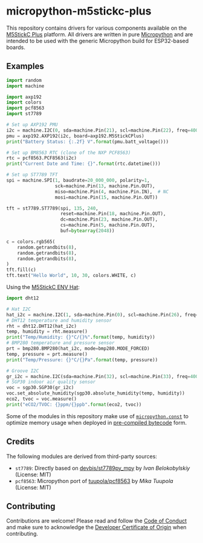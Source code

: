 # micropython-m5stickc-plus

This repository contains drivers for various components available on the
[M5StickC Plus](M5StickCPlus) platform. All drivers are written in pure
[Micropython](https://micropython.org/) and are intended to be used with the
generic Micropython build for ESP32-based boards.

[M5StickCPlus]: https://docs.m5stack.com/#/en/core/m5stickc_plus

## Examples

```python
import random
import machine

import axp192
import colors
import pcf8563
import st7789

# Set up AXP192 PMU
i2c = machine.I2C(0, sda=machine.Pin(21), scl=machine.Pin(22), freq=400000)
pmu = axp192.AXP192(i2c, board=axp192.M5StickCPlus)
print("Battery Status: {:.2f} V".format(pmu.batt_voltage()))

# Set up BM8563 RTC (clone of the NXP PCF8563)
rtc = pcf8563.PCF8563(i2c)
print("Current Date and Time: {}".format(rtc.datetime()))

# Set up ST7789 TFT
spi = machine.SPI(1, baudrate=20_000_000, polarity=1,
                  sck=machine.Pin(13, machine.Pin.OUT),
                  miso=machine.Pin(4, machine.Pin.IN),  # NC
                  mosi=machine.Pin(15, machine.Pin.OUT))

tft = st7789.ST7789(spi, 135, 240,
                    reset=machine.Pin(18, machine.Pin.OUT),
                    dc=machine.Pin(23, machine.Pin.OUT),
                    cs=machine.Pin(5, machine.Pin.OUT),
                    buf=bytearray(2048))

c = colors.rgb565(
    random.getrandbits(8),
    random.getrandbits(8),
    random.getrandbits(8),
)
tft.fill(c)
tft.text("Hello World", 10, 30, colors.WHITE, c)
```

Using the [M5StickC ENV Hat](https://m5stack.com/products/m5stickc-env-hat):

```python
import dht12

# Hat I2C
hat_i2c = machine.I2C(1, sda=machine.Pin(0), scl=machine.Pin(26), freq=400000)
# DHT12 temperature and humidity sensor
rht = dht12.DHT12(hat_i2c)
temp, humidity = rht.measure()
print("Temp/Humidity: {}°C/{}%".format(temp, humidity))
# BMP280 temperature and pressure sensor
prt = bmp280.BMP280(hat_i2c, mode=bmp280.MODE_FORCED)
temp, pressure = prt.measure()
print("Temp/Pressure: {}°C/{}Pa".format(temp, pressure))

# Groove I2C
gr_i2c = machine.I2C(sda=machine.Pin(32), scl=machine.Pin(33), freq=400000)
# SGP30 indoor air quality sensor
voc = sgp30.SGP30(gr_i2c)
voc.set_absolute_humidity(sgp30.absolute_humidity(temp, humidity))
eco2, tvoc = voc.measure()
print("eCO2/TVOC: {}ppm/{}ppb".format(eco2, tvoc))
```

Some of the modules in this repository make use of [`micropython.const`](const)
to optimize memory usage when deployed in [pre-compiled bytecode](mpy) form.

[const]: http://docs.micropython.org/en/latest/library/micropython.html#micropython.const
[mpy]: http://docs.micropython.org/en/latest/reference/mpyfiles.html

## Credits

The following modules are derived from third-party sources:

  - `st7789`: Directly based on
    [devbis/st7789py_mpy](https://github.com/devbis/st7789py_mpy)
    by *Ivan Belokobylskiy* (License: MIT)
  - `pcf8563`: Micropython port of
    [tuupola/pcf8563](https://github.com/tuupola/pcf8563)
    by *Mika Tuupola* (License: MIT)

## Contributing

Contributions are welcome! Please read and follow the
[Code of Conduct](CODE_OF_CONDUCT.md) and make sure to acknowledge the
[Developer Certificate of Origin](https://developercertificate.org/) when
contributing.
